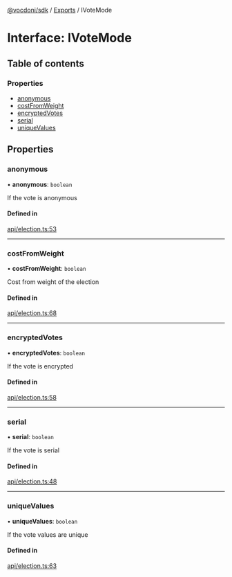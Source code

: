[@vocdoni/sdk](/sdk) / [Exports](../modules) / IVoteMode

# Interface: IVoteMode

## Table of contents

### Properties

- [anonymous](IVoteMode#anonymous)
- [costFromWeight](IVoteMode#costfromweight)
- [encryptedVotes](IVoteMode#encryptedvotes)
- [serial](IVoteMode#serial)
- [uniqueValues](IVoteMode#uniquevalues)

## Properties

### anonymous

• **anonymous**: `boolean`

If the vote is anonymous

#### Defined in

[api/election.ts:53](https://github.com/vocdoni/vocdoni-sdk/blob/2244934/src/api/election.ts#L53)

___

### costFromWeight

• **costFromWeight**: `boolean`

Cost from weight of the election

#### Defined in

[api/election.ts:68](https://github.com/vocdoni/vocdoni-sdk/blob/2244934/src/api/election.ts#L68)

___

### encryptedVotes

• **encryptedVotes**: `boolean`

If the vote is encrypted

#### Defined in

[api/election.ts:58](https://github.com/vocdoni/vocdoni-sdk/blob/2244934/src/api/election.ts#L58)

___

### serial

• **serial**: `boolean`

If the vote is serial

#### Defined in

[api/election.ts:48](https://github.com/vocdoni/vocdoni-sdk/blob/2244934/src/api/election.ts#L48)

___

### uniqueValues

• **uniqueValues**: `boolean`

If the vote values are unique

#### Defined in

[api/election.ts:63](https://github.com/vocdoni/vocdoni-sdk/blob/2244934/src/api/election.ts#L63)

